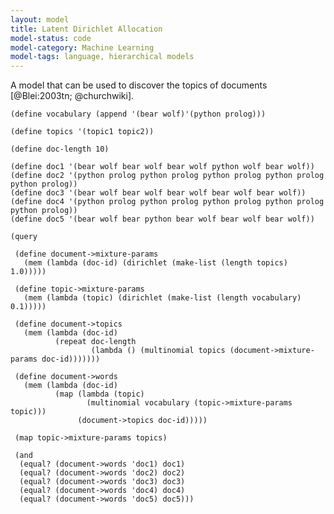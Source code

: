 ```yaml
---
layout: model
title: Latent Dirichlet Allocation
model-status: code
model-category: Machine Learning
model-tags: language, hierarchical models
---
```


A model that can be used to discover the topics of documents
[@Blei:2003tn; @churchwiki].

    (define vocabulary (append '(bear wolf)'(python prolog)))
    
    (define topics '(topic1 topic2))
    
    (define doc-length 10)
    
    (define doc1 '(bear wolf bear wolf bear wolf python wolf bear wolf))
    (define doc2 '(python prolog python prolog python prolog python prolog python prolog))
    (define doc3 '(bear wolf bear wolf bear wolf bear wolf bear wolf))
    (define doc4 '(python prolog python prolog python prolog python prolog python prolog))
    (define doc5 '(bear wolf bear python bear wolf bear wolf bear wolf))
    
    (query
    
     (define document->mixture-params
       (mem (lambda (doc-id) (dirichlet (make-list (length topics) 1.0)))))
    
     (define topic->mixture-params
       (mem (lambda (topic) (dirichlet (make-list (length vocabulary) 0.1)))))
    
     (define document->topics
       (mem (lambda (doc-id)
              (repeat doc-length
                      (lambda () (multinomial topics (document->mixture-params doc-id)))))))
    
     (define document->words
       (mem (lambda (doc-id)
              (map (lambda (topic)
                     (multinomial vocabulary (topic->mixture-params topic)))
                   (document->topics doc-id)))))
    
     (map topic->mixture-params topics)
    
     (and
      (equal? (document->words 'doc1) doc1)
      (equal? (document->words 'doc2) doc2)
      (equal? (document->words 'doc3) doc3)
      (equal? (document->words 'doc4) doc4)
      (equal? (document->words 'doc5) doc5)))
